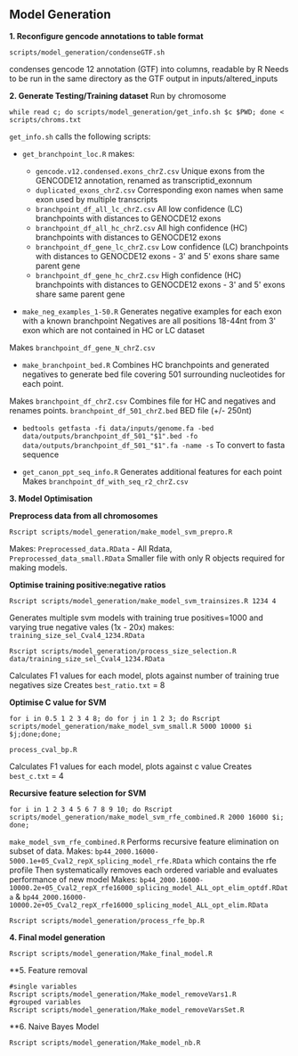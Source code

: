 ## Model Generation

**1. Reconfigure gencode annotations to table format**

```
scripts/model_generation/condenseGTF.sh
```
condenses gencode 12 annotation (GTF) into columns, readable by R
Needs to be run in the same directory as the GTF
output in inputs/altered_inputs

**2. Generate Testing/Training dataset**
Run by chromosome
```
while read c; do scripts/model_generation/get_info.sh $c $PWD; done < scripts/chroms.txt
```

`get_info.sh` calls the following scripts:

* `get_branchpoint_loc.R` makes: 
  * `gencode.v12.condensed.exons_chrZ.csv` Unique exons from the GENCODE12 annotation, renamed as transcriptid_exonnum
  * `duplicated_exons_chrZ.csv` Corresponding exon names when same exon used by multiple transcripts
  * `branchpoint_df_all_lc_chrZ.csv` All low confidence (LC) branchpoints with distances to GENOCDE12 exons
  * `branchpoint_df_all_hc_chrZ.csv` All high confidence (HC) branchpoints with distances to GENOCDE12 exons
  * `branchpoint_df_gene_lc_chrZ.csv` Low confidence (LC) branchpoints with distances to GENOCDE12 exons - 3' and 5' exons share same parent gene 
  * `branchpoint_df_gene_hc_chrZ.csv` High confidence (HC) branchpoints with distances to GENOCDE12 exons - 3' and 5' exons share same parent gene 

* `make_neg_examples_1-50.R` Generates negative examples for each exon with a known branchpoint
	Negatives are all positions 18-44nt from 3' exon which are not contained in HC or LC dataset

Makes `branchpoint_df_gene_N_chrZ.csv`

* `make_branchpoint_bed.R` Combines HC branchpoints and generated negatives to generate bed file covering 501 surrounding nucleotides for each point.

Makes `branchpoint_df_chrZ.csv` Combines file for HC and negatives and renames points.
	`branchpoint_df_501_chrZ.bed` BED file (+/- 250nt)

* `bedtools getfasta -fi data/inputs/genome.fa -bed data/outputs/branchpoint_df_501_"$1".bed -fo data/outputs/branchpoint_df_501_"$1".fa -name -s` To convert to fasta sequence

* `get_canon_ppt_seq_info.R` Generates additional features for each point
	Makes `branchpoint_df_with_seq_r2_chrZ.csv` 

**3. Model Optimisation**

**Preprocess data from all chromosomes**
```
Rscript scripts/model_generation/make_model_svm_prepro.R
```
Makes: `Preprocessed_data.RData` - All Rdata, `Preprocessed_data_small.RData` Smaller file with only R objects required for making models.

**Optimise training positive:negative ratios**
```
Rscript scripts/model_generation/make_model_svm_trainsizes.R 1234 4
```
Generates multiple svm models with training true positives=1000 and varying true negative vales (1x - 20x)
makes: `training_size_sel_Cval4_1234.RData`
```
Rscript scripts/model_generation/process_size_selection.R data/training_size_sel_Cval4_1234.RData 
```
Calculates F1 values for each model, plots against number of training true negatives size
Creates `best_ratio.txt` = 8

**Optimise C value for SVM**
```
for i in 0.5 1 2 3 4 8; do for j in 1 2 3; do Rscript scripts/model_generation/make_model_svm_small.R 5000 10000 $i $j;done;done;
```
```
process_cval_bp.R
```
Calculates F1 values for each model, plots against c value
Creates `best_c.txt` = 4

**Recursive feature selection for SVM**

```
for i in 1 2 3 4 5 6 7 8 9 10; do Rscript scripts/model_generation/make_model_svm_rfe_combined.R 2000 16000 $i; done;
```

`make_model_svm_rfe_combined.R`
Performs recursive feature elimination on subset of data.
Makes: `bp44_2000.16000-5000.1e+05_Cval2_repX_splicing_model_rfe.RData` which contains the rfe profile
Then systematically removes each ordered variable and evaluates performance of new model
Makes: `bp44_2000.16000-10000.2e+05_Cval2_repX_rfe16000_splicing_model_ALL_opt_elim_optdf.RData` &
`bp44_2000.16000-10000.2e+05_Cval2_repX_rfe16000_splicing_model_ALL_opt_elim.RData`

```
Rscript scripts/model_generation/process_rfe_bp.R
```
**4. Final model generation**
```
Rscript scripts/model_generation/Make_final_model.R
```

**5. Feature removal
```
#single variables
Rscript scripts/model_generation/Make_model_removeVars1.R
#grouped variables
Rscript scripts/model_generation/Make_model_removeVarsSet.R
```

**6. Naive Bayes Model
```
Rscript scripts/model_generation/Make_model_nb.R
```

